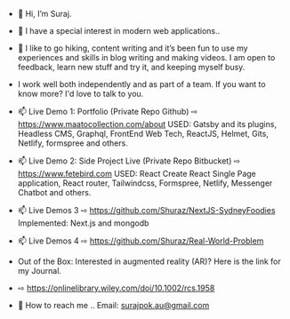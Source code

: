 - 👋 Hi, I’m Suraj.
- 👀 I have a special interest in modern web applications..

- 🌱 I like to go hiking, content writing and it’s been fun to use my experiences and skills in blog writing and making videos. I am open to feedback, learn new stuff and try it, and keeping myself busy.
-  I work well both independently and as part of a team. If you want to know more? I'd love to talk to you.
 
-  📫  Live Demo 1:  Portfolio (Private Repo Github) ⇨  https://www.maatocollection.com/about
       USED:  Gatsby and its plugins, Headless CMS, Graphql, FrontEnd Web Tech, ReactJS, Helmet, Gits, Netlify, formspree and others.
-  📫  Live Demo 2:  Side Project Live (Private Repo Bitbucket) ⇨  https://www.fetebird.com
       USED:  React Create React Single Page application, React router, Tailwindcss, Formspree, Netlify, Messenger Chatbot  and others.
-  📫  Live Demos 3 ⇨  https://github.com/Shuraz/NextJS-SydneyFoodies
       Implemented: Next.js and mongodb
       
-  📫  Live Demos 4 ⇨  https://github.com/Shuraz/Real-World-Problem

- Out of the Box: Interested in augmented reality (AR)? Here is the link for my Journal.
- ⇨ https://onlinelibrary.wiley.com/doi/10.1002/rcs.1958


- 📨 How to reach me ..  Email: surajpok.au@gmail.com

<!---
Shuraz/Shuraz is a ✨ special ✨ repository because its `README.md` (this file) appears on your GitHub profile.
You can click the Preview link to take a look at your changes.
--->
